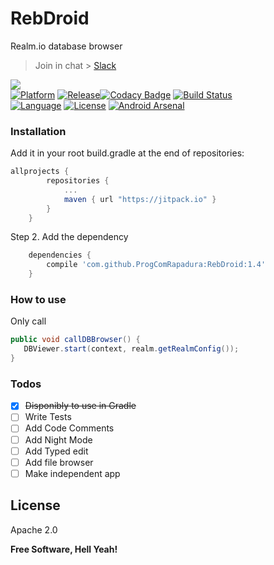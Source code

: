 
# RebDroid

Realm.io database browser

> Join in chat > [Slack](https://progcomrapadura.slack.com/)

<a href="http://www.methodscount.com/?lib=com.github.Snakeice%3ARebDroid%3A%2B"><img src="https://img.shields.io/badge/Methods and size-core: 312 | deps: 24381 | 85 KB-e91e63.svg"/></a><br>
[![Platform](http://img.shields.io/badge/platform-android-brightgreen.svg?style=flat)](http://developer.android.com/index.html)
[![Release](https://jitpack.io/v/Snakeice/RebDroid.svg)](https://jitpack.io/#Snakeice/RebDroid)[![Codacy Badge](https://api.codacy.com/project/badge/Grade/2b2f1f19d26c4c3bb0ee25384db602e4)](https://www.codacy.com/app/ProgComRapadura/RebDroid?utm_source=github.com&amp;utm_medium=referral&amp;utm_content=Snakeice/RebDroid&amp;utm_campaign=Badge_Grade)
[![Build Status](https://travis-ci.org/Snakeice/RebDroid.svg?branch=master)](https://travis-ci.org/Snakeice/RebDroid)<br>
[![Language](http://img.shields.io/badge/language-java-orange.svg?style=flat)](http://www.oracle.com/technetwork/java/javase/downloads/index.html) [![License](http://img.shields.io/badge/license-apache2.0-lightgrey.svg?style=flat)](http://www.apache.org/licenses/LICENSE-2.0)
[![Android Arsenal](https://img.shields.io/badge/Android%20Arsenal-RebDroid-brightgreen.svg?style=flat)](http://android-arsenal.com/details/1/3804)
### Installation

Add it in your root build.gradle at the end of repositories:

```groovy	
allprojects {
		repositories {
			...
			maven { url "https://jitpack.io" }
		}
	}
```
Step 2. Add the dependency
```groovy
	dependencies {
	    compile 'com.github.ProgComRapadura:RebDroid:1.4'
	}
```
### How to use

Only call
```java
public void callDBBrowser() {
   DBViewer.start(context, realm.getRealmConfig());
}

```

### Todos

 * [x] <s>Disponibly to use in Gradle</s>
 * [ ] Write Tests
 * [ ] Add Code Comments
 * [ ] Add Night Mode
 * [ ] Add Typed edit
 * [ ] Add file browser
 * [ ] Make independent app

License
----

Apache 2.0

**Free Software, Hell Yeah!**
